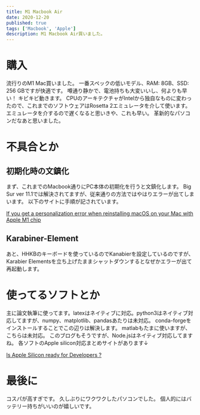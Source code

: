 ```yaml
---
title: M1 Macbook Air
date: 2020-12-20
published: true
tags: ['Macbook', 'Apple']
description: M1 Macbook Air買いました。
---
```

# 購入

流行りのM1 Mac買いました。
一番スペックの低いモデル、RAM: 8GB、SSD: 256 GBですが快適です。
噂通り静かで、電池持ちも大変いいし、何よりも早い！
キビキビ動きます。
CPUのアーキテクチャがIntelから独自なものに変わったので、これまでのソフトウェアはRosetta 2エミュレータを介して使います。
エミュレータを介するので遅くなると思いきや、これも早い。
革新的なパソコンだなあと思いました。

# 不具合とか
## 初期化時の文鎮化
まず、これまでのMacbook通りにPC本体の初期化を行うと文鎮化します。
Big Sur ver 11.1では解決されてますが、従来通りの方法ではやはりエラーが出てしまいます。
以下のサイトに手順が記されています。

[If you get a personalization error when reinstalling macOS on your Mac with Apple M1 chip](https://support.apple.com/en-us/HT211983)


## Karabiner-Element
あと、HHKBのキーボードを使っているのでKanabierを設定しているのですが、Karabier Elementsを立ち上げたままシャットダウンするとなぜかエラーが出て再起動します。


# 使ってるソフトとか
主に論文執筆に使ってます。latexはネイティブに対応。python3はネイティブ対応してますが、numpy、matplotlib、pandasあたりは未対応。
conda-forgeをインストールすることでこの辺りは解決します。
matlabもたまに使いますが、こちらは未対応。
このブログもそうですが、Node.jsはネイティブ対応してますね。
各ソフトのApple silicon対応まとめサイトがあります↓

[Is Apple Silicon ready for Developers ?](https://isapplesiliconready.com/for/developer)

# 最後に
コスパが高すぎです。
久しぶりにワクワクしたパソコンでした。
個人的にはバッテリー持ちがいいのが嬉しいです。


